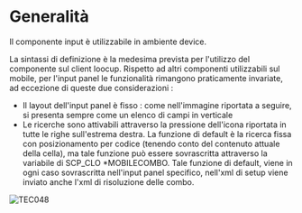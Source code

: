 # Generalità

Il componente input è utilizzabile in ambiente device.

La sintassi di definizione è la medesima prevista per l'utilizzo del componente sul client loocup. Rispetto ad altri componenti utilizzabili sul mobile, per l'input panel le funzionalità rimangono praticamente invariate, ad eccezione di queste due considerazioni : 
-  Il layout dell'input panel è fisso :  come nell'immagine riportata a seguire, si presenta sempre come un elenco di campi in verticale
-  Le ricerche sono attivabili attraverso la pressione dell'icona riportata in tutte le righe sull'estrema destra. La funzione di default è la ricerca fissa con posizionamento per codice (tenendo conto del contenuto attuale della cella), ma tale funzione può essere sovrascritta attraverso la variabile di SCP_CLO \*MOBILECOMBO. Tale funzione di default, viene in ogni caso sovrascritta nell'input panel specifico, nell'xml di setup viene inviato anche l'xml di risoluzione delle combo.

![TEC048](http://doc.smeup.com/immagini/LOCINP_MO/TEC048.png)
